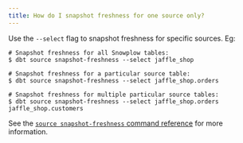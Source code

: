 ```yaml
---
title: How do I snapshot freshness for one source only?
---
```



Use the `--select` flag to snapshot freshness for specific sources. Eg:

```
# Snapshot freshness for all Snowplow tables:
$ dbt source snapshot-freshness --select jaffle_shop

# Snapshot freshness for a particular source table:
$ dbt source snapshot-freshness --select jaffle_shop.orders

# Snapshot freshness for multiple particular source tables:
$ dbt source snapshot-freshness --select jaffle_shop.orders jaffle_shop.customers
```

See the [`source snapshot-freshness` command reference](command-line-interface/source) for more information.
